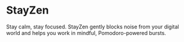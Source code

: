 # StayZen
Stay calm, stay focused. StayZen gently blocks noise from your digital world and helps you work in mindful, Pomodoro-powered bursts.
